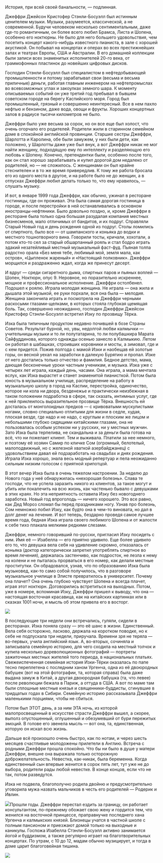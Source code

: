 История, при всей своей банальности, — подлинная.

Джеффри Джейсон Кристофер Стэнли-Босуэлл был истинным ценителем музыки. Музыки, разумеется, классической, а не современной. Будучи человеком несколько сентиментальным, даже где-то романтичным, он более всего любил Брамса, Листа и Шопена, особенно его ноктюрны. Не было для него большего удовольствия, чем посетить концерт какого-нибудь известного пианиста, в зале с хорошей акустикой. Он побывал на концертах и операх во всех престижнейших залах и театрах Европы, США и Австралии. В его домашней коллекции были записи всех знаменитых исполнителей 20-го века, от граммофонных пластинок до новейших цифровых дисков.

Господин Стэнли-Босуэлл был специалистом в нефтедобывающей промышленности и потому зарабатывал свои (весьма и весьма приличные) деньги, работая главным инженером на нефтепромыслах во всевозможных углах и закоулках земного шара. К моменту описываемых событий он уже третий год пребывал в бывшем советском городе на берегу Каспийского моря. Город был промышленный, грязный и совершенно неинтересный. Все в нем пахло нефтью и бензином, даже вода, овощи и фрукты. Хороших концертных залов в радиусе тысячи километров не было.

Джеффри было уже весьма за сорок, но он все еще был холост, что очень огорчало его родителей. Родители жили в старинном семейном доме в спокойной английской провинции. Старшие сестры Джеффри, Шарлотта и Каролина, обе были замужем, у них были дети, как положено, у Шарлотты даже уже был внук, а вот Джеффри никак не мог найти женщину, подходящую ему по интеллекту и разделяющую его любовь к Шопену. Конечно, претендентки были, особенно после того, как он стал хорошо зарабатывать и купил дорогой дом недалеко от родителей, но — не сложилось. С женщинами он был крайне стеснителен и в то же время привередлив. К тому же работа бросала его из одного места в другое, и на работе было не до женщин, а в отпусках Джеффри любил делать только то, что ему нравилось, — слушать музыку.

И вот, в январе 1999 года Джеффри, как обычно, ужинал в ресторане гостиницы, где он проживал. Эта была самая дорогая гостиница в городе, и после перестройки в ней останавливались в основном иностранцы-нефтяники. Было довольно поздно, и, кроме Джеффри в ресторане была только одна большая разудалая компания местных бизнесменов, мало отличимых от бандитов, и их подруг. Справляли Старый Новый год и день рождения одной из подруг. Столы ломились от спиртного, было все — от шампанского и коньяка до водки и местного тошнотворного вина. Говорили тосты, кричали, хохотали, а потом кто-то сел за старый обшарпанный рояль и стал бодро играть эдакий незатейливый местный музыкальный фаст-фуд. Пьяная толпа радостно орала «Без меня тебе, любимый мой, земля мала, как остров», «Цыпленок жареный» и «Настоящий полковник». Джеффри морщился и раздраженно ждал, когда же принесут десерт.

И вдруг — среди сигаретного дыма, спиртных паров и пьяных воплей — Шопен, Ноктюрн, опус 9. Неровное, но поразительно искреннее, мощное и профессиональное исполнение. Джеффри остолбенел. Подошел к роялю. Играла молодая женщина. Не играла — она жила и дышала этой музыкой, ее руки порхали, вся она была — мелодия. Женщина закончила играть и посмотрела на Джеффри черными раскосыми глазами-щелками, в которых стояла глубокая щемящая боль. Так, совершенно неожиданно, господин Джеффри Джейсон Кристофер Стэнли-Босуэлл встретил Изку по прозвищу Тёрка.

Изка была типичным продуктом недавно почившей в бозе Страны Советов. Результат бурной, но, увы, недолгой любви калмычки — учительницы музыки и то ли полутатарина, то ли полубашкира Марата Сайфуддинова, которого однажды осенью занесло в Калмыкию. Летом он работал в шабашках, строивших коровники и мосты, а зимовал, где и с кем придется. Пожив полгода с мамой Изки и наобещав ей золотые горы, он весной уехал на заработки в далекую Бурятию и пропал. Изке от него достались только отчество и фамилия. Бедное детство, мама, дающая бесконечные уроки частным ученикам, и музыка. Изка уже с четырех лет играла, каждый день, часами. Она играла, а мама мечтала вслух, как Изка вырастет и станет знаменитой пианисткой. Потом была юность в музыкальном училище, распределение на работу в музыкальную школу в город на Каспии, перестройка, одиночество, которое ни кола ни двора, безденежье и практически неизбежная в таком положении подработка в сфере, так сказать, интимных услуг, где к ней приклеилось выразительное прозвище Тёрка. Внешность ей досталась от монголоидных предков — с кривоватыми мускулистыми ногами, словно специально отлитыми для жизни в седле, худая, плоская везде, где надо и не надо, с круглым и плоским же лицом и небольшими глубоко сидящими китайскими глазами, она не пользовалась особым успехом ни у русских, ни у местных мужчин. Зато Изка была терпелива, не скандальна и за деньги была готова на всё, что ни пожелает клиент. Тем и выживала. Платили за нее немного, и поэтому её хозяин Самир по кличке Сом (огромный, белотелый, малоподвижный, но с железной хваткой азербайджанец) с удовольствием давал ей подзаработать на свадьбах и днях рождения. Играла Изка хорошо, знала весь модный репертуар и пела неожиданно сильным низким голосом с приятной хрипотцой.

В этот вечер Изка была в очень тяжелом настроении. За неделю до Нового года у неё обнаружилась «нехорошая болезнь». Слава те господи, что не успела заразить никого из клиентов, за такое могут и убить или покалечить на всю жизнь, как частенько бывало с девушками в этих краях. Но эта неприятность оставила Изку без новогоднего заработка. Новый год впроголодь — ничего хорошего. Это все равно, как Дед Мороз сломал бы перед праздниками ногу. Узнав про болезнь, Сом немножко побил Изку, как будто она в чем-то виновата, но дал в долг денег на лечение. И вот теперь, бездарно проведя самое лучшее время года, бедная Изка играла своего любимого Шопена и от жалости к себе тихо плакала мелкими редкими слезами.

Джеффри, немного говоривший по-русски, пригласил Изку посидеть с ним. Имя её — Изабелла — его приятно удивило. Еще более удивило его то, что девушка вела себя на удивление скромно, отказалась от коньяка (доктор категорически запретил употреблять спиртное во время лечения), держалась застенчиво, как подросток, не лезла к нему на колени и не пыталась прорваться в его номер, как делали местные проститутки. Он обрадовался, узнав, что по образованию Изка была музыковед, как-то само собой получилось, что в разговоре музыкальное училище в Элисте превратилось в университет. Почему она плачет? Она очень глубоко чувствует Шопена и всегда плачет, играя этот ноктюрн. Договорились встретиться на выходных. Потом, уже в номере, вспоминая Изку, Джеффри пришел к выводу, что она — настоящая восточная красавица, как на китайских картинках или в сказках 1001 ночи, и мысль об этом привела его в восторг.

![](https://assets.discours.io/unsafe/900x/production/image/b8f5a770-a54a-11e8-bfc7-9b5979ddfe3f.jpeg)

В последующие три недели они встречались, гуляли, сидели в ресторанах. Изка поняла сразу — это её шанс в жизни. Единственный. Вела себя осторожно, ласково, держала на коротком поводке, но к себе не подпускала три недели, приручала. Времени зря не теряла — во-первых, учила английский язык. А, во-вторых, сочиняла и записывала семейную историю, для чего сходила на местный толчок и купила несколько дореволюционных фотографий — портреты зажиточных местных жителей того периода, в национальных платьях. Свежеиспеченная семейная история Изки-Тёрки оказалась по папе тесно переплетена с последним ханом Ургенча, одна из её двоюродных бабушек (вот на этой фотографии, та, которая справа) была даже выдана замуж в Китай, а другая двоюродная бабушка (та, что левее) после революции бежала в Париж, а оттуда в США. А вот по маме там были сплошные местные князья и священники-буддисты, сгинувшие в тридцатых годах в Сибири. Семейную историю рассказывала Джеффри маленькими порциями, чтобы не сбиться.

Потом был ЭТОТ день, а за ним ЭТА ночь, из которой малопросвещенный в искусстве страсти Джеффри вышел, а скорее, выполз опустошенный, оглушенный и обезумевший от бури пережитых эмоций. В голове его звенела мысль — вот она, та, единственная, которую он искал всю жизнь.

Дальше всё произошло очень быстро, как по нотам, и через шесть месяцев счастливые молодожены прилетели в Англию. Встреча с родными Джеффри прошла спокойно. Что бы ни было в душе у матери Джеффри, внешне она выражала только осторожную доброжелательность. Невестка, как-никак, была беременна. Когда единственный сын впервые женится в сорок пять лет, тут уже не до выбора, родители рады любой невестке. В конце концов, если что не так, потом разведутся.

Изка не подвела, благополучно родила двойню и предусмотрительно уговорила мужа назвать мальчиков в честь его родителей — Родерик и Ивлин.

![](https://assets.discours.io/unsafe/900x/production/image/b95812c0-a54a-11e8-bfc7-9b5979ddfe3f.jpeg)Прошли годы. Джеффри перестал ездить за границу, он работает консультантом, по-прежнему обожает свою жену и гордится тем, что женился на восточной принцессе, праправнучке последнего хана Ургенча и калмыкских князей. Близнецы учатся в частной школе с полным пансионом и приезжают домой только на выходные и каникулы. Госпожа Изабелла Стэнли-Босуэлл активно занимается йогой и буддизмом, а также регулярно играет на благотворительных концертах. По утрам, с 10 до 12, мадам обычно музицирует, и тогда в доме царит благоговейная тишина.

![](https://assets.discours.io/unsafe/900x/production/image/b9b48aa0-a54a-11e8-bfc7-9b5979ddfe3f.jpeg)
